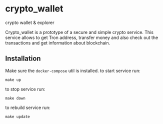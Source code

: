 # crypto_wallet
crypto wallet &amp; explorer

Crypto_wallet is a prototype of a secure and simple crypto service. This service allows to get Tron address, transfer money and also check out the transactions and get information about blockchain. 

## Installation
Make sure the `docker-compose` util is installed.
to start service run:
```
make up
```

to stop service run:
```
make down
```
to rebuild service run:
```
make update
```
